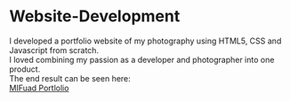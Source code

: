 # Website-Development
I developed a portfolio website of my photography using HTML5, CSS and Javascript from scratch.\
I loved combining my passion as a developer and photographer into one product.\
The end result can be seen here:\
[MIFuad Portlolio](https://mi-fuad.github.io/)
